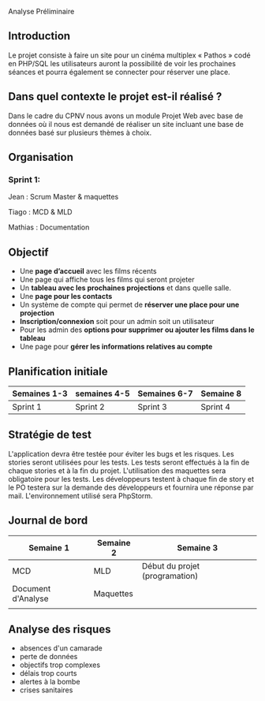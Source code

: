 Analyse Préliminaire

Introduction
-----
Le projet consiste à faire un site pour un cinéma multiplex « Pathos » codé en PHP/SQL les utilisateurs auront la possibilité de voir les prochaines séances et pourra également se connecter pour réserver une place.

## Dans quel contexte le projet est-il réalisé ?

Dans le cadre du CPNV nous avons un module Projet Web avec base de données où il nous est demandé de réaliser un site incluant une base de données basé sur plusieurs thèmes à choix.

## Organisation

### Sprint 1:

Jean : Scrum Master & maquettes

Tiago : MCD & MLD

Mathias : Documentation

Objectif
------

-	Une **page d’accueil** avec les films récents
-	Une page qui affiche tous les films qui seront projeter 
-	Un **tableau avec les prochaines projections** et dans quelle salle.
-	Une **page pour les contacts** 
-	Un système de compte qui permet de **réserver une place pour une projection** 
-	**Inscription/connexion** soit pour un admin soit un utilisateur
-	Pour les admin des **options pour supprimer ou ajouter les films dans le tableau**
-	Une page pour **gérer les informations relatives au compte**

## Planification initiale

| Semaines 1-3 | semaines 4-5 | Semaines 6-7 | Semaine 8 |
| ------------ | ------------ | ------------ | --------- |
| Sprint 1     | Sprint 2     | Sprint 3     | Sprint 4  |



Stratégie de test
----

L'application devra être testée pour éviter les bugs et les risques. 
Les stories seront utilisées pour les tests.
Les tests seront effectués à la fin de chaque stories et à la fin du projet.
L'utilisation des maquettes sera obligatoire pour les tests.
Les développeurs testent à chaque fin de story et le PO testera sur la demande des développeurs et fournira une réponse par mail.
L'environnement utilisé sera PhpStorm.



## Journal de bord

|  Semaine 1  | Semaine 2      |  Semaine 3    |
| ----        | ---- | ---- |
|  MCD    | MLD     |  Début du projet (programation)     |
|  Document d'Analyse    | Maquettes     |      |
|      |      |      |



Analyse des risques
------

- absences d'un camarade
- perte de données
- objectifs trop complexes
- délais trop courts
- alertes à la bombe
- crises sanitaires

